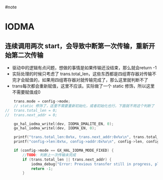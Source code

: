 #note

# IODMA
## 连续调用两次 start，会导致中断第一次传输，重新开始第二次传输
- 驱动中的逻辑有点问题，想做的事情是如果传输还没结束，那么就会return -1
- 实际处理的时候只考虑了 trans.total_len，这些东西都是四组寄存器对传输不完才会赋值的，如果用四组寄存器对就传输完成了，那么这里就判断不了
- trans每次都会重新赋值，这里不应该。实际做了一个 static 修饰，所以这里不需要赋值成0
```c
	trans.mode = config->mode;
	// static 修饰了，这里不需要重新初始化，或者初始化也行，下面就不用这个判断了
//	trans.total_len = 0;
//	trans.next_addr = 0;

	gx_hal_iodma_writel(dev, IODMA_DMALITE_EN, 0);
	gx_hal_iodma_writel(dev, IODMA_EN, 0);

	printf("trans.total_len:0x%x, trans.next_addr:0x%x\n", trans.total_len, trans.next_addr);
	printf("config->len:0x%x, config->addr:0x%x\n", config->len, config->addr);

	if (config->mode == GX_HAL_IODMA_MODE_FIXED) {
		//TODO: 判断上一次传输未完成
		if (trans.total_len || trans.next_addr) {
			iodma_debug("Error: Previous transfer still in progress, please wait for completion\n");
			return -1;
		}
```
